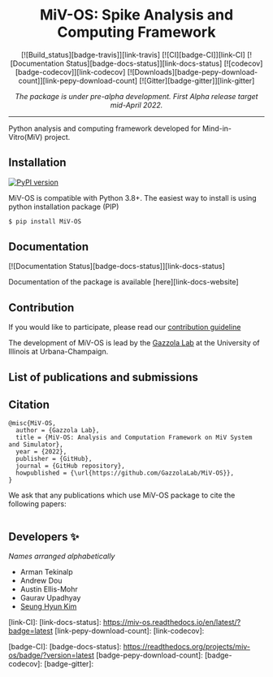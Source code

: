 <div align='center'>
<h1> MiV-OS: Spike Analysis and Computing Framework </h1>

[![Build_status][badge-travis]][link-travis]
[![CI][badge-CI]][link-CI]
[![Documentation Status][badge-docs-status]][link-docs-status]
[![codecov][badge-codecov]][link-codecov]
[![Downloads][badge-pepy-download-count]][link-pepy-download-count]
[![Gitter][badge-gitter]][link-gitter]

[//]: # (Remove this line for the first release)
_The package is under pre-alpha development. First Alpha release target mid-April 2022._

</div>

---

Python analysis and computing framework developed for Mind-in-Vitro(MiV) project.

## Installation
[![PyPI version][badge-pypi]][link-pypi]

MiV-OS is compatible with Python 3.8+. The easiest way to install is using python installation package (PIP)

~~~bash
$ pip install MiV-OS
~~~

## Documentation
[![Documentation Status][badge-docs-status]][link-docs-status]

Documentation of the package is available [here][link-docs-website]

## Contribution

If you would like to participate, please read our [contribution guideline](CONTRIBUTING.md)

The development of MiV-OS is lead by the [Gazzola Lab][link-lab-website] at the University of Illinois at Urbana-Champaign.

## List of publications and submissions

## Citation

```
@misc{MiV-OS,
  author = {Gazzola Lab},
  title = {MiV-OS: Analysis and Computation Framework on MiV System and Simulator},
  year = {2022},
  publisher = {GitHub},
  journal = {GitHub repository},
  howpublished = {\url{https://github.com/GazzolaLab/MiV-OS}},
}
```

We ask that any publications which use MiV-OS package to cite the following papers:

```
```

## Developers ✨
_Names arranged alphabetically_
- Arman Tekinalp
- Andrew Dou
- Austin Ellis-Mohr
- Gaurav Upadhyay
- [Seung Hyun Kim](https://github.com/skim0119)

[//]: # (Collection of URLs.)

[link-lab-website]: http://mattia-lab.com/
[link-pypi]:
[link-travis]:
[link-CI]:
[link-docs-status]: https://miv-os.readthedocs.io/en/latest/?badge=latest
[link-pepy-download-count]:
[link-codecov]:

[//]: # (Collection of Badges)

[badge-pypi]:
[badge-travis]:
[badge-CI]:
[badge-docs-status]: https://readthedocs.org/projects/miv-os/badge/?version=latest
[badge-pepy-download-count]:
[badge-codecov]:
[badge-gitter]:

